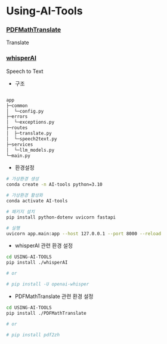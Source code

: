 # Using-AI-Tools
### [PDFMathTranslate](https://github.com/Byaidu/PDFMathTranslate)
Translate

### [whisperAI](https://github.com/openai/whisper)
Speech to Text

- 구조
```sh

app
├─common
│  └─config.py
├─errors
│  └─exceptions.py
├─routes
│  ├─translate.py
│  └─speech2text.py
├─services
│  └─llm_models.py
└─main.py
```

- 환경설정
```sh
# 가상환경 생성
conda create -n AI-tools python=3.10

# 가상환경 활성화
conda activate AI-tools

# 패키지 설치
pip install python-dotenv uvicorn fastapi

# 실행
uvicorn app.main:app --host 127.0.0.1 --port 8000 --reload
```

- whisperAI 관련 환경 설정
```sh
cd USING-AI-TOOLS
pip install ./whisperAI

# or

# pip install -U openai-whisper
```

- PDFMathTranslate 관련 환경 설정
```sh
cd USING-AI-TOOLS
pip install ./PDFMathTranslate

# or

# pip install pdf2zh
```